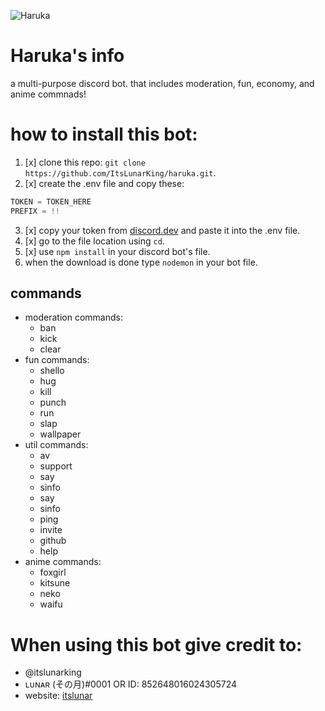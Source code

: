 ![Haruka](https://cdn.discordapp.com/attachments/782755082780934154/876573653138018344/standard_1.gif)

# Haruka's info
a multi-purpose discord bot. that includes moderation, fun, economy, and anime commnads!

# how to install this bot:
1. [x] clone this repo: `git clone https://github.com/ItsLunarKing/haruka.git`.
2. [x] create the .env file and copy these:
```javascript
TOKEN = TOKEN_HERE
PREFIX = !!
```
3. [x] copy your token from [discord.dev](https://discord.dev) and paste it into the .env file.
4. [x] go to the file location using `cd`.
5. [x] use `npm install` in your discord bot's file.
6. when the download is done type ```nodemon``` in your bot file.

## commands
- moderation commands: 
  - ban
  - kick
  - clear
- fun commands:
  - shello 
  - hug 
  - kill 
  - punch 
  - run 
  - slap 
  - wallpaper
- util commands:
  - av 
  - support 
  - say 
  - sinfo 
  - say 
  - sinfo
  - ping 
  - invite
  - github 
  - help 
- anime commands:
  - foxgirl 
  - kitsune 
  - neko 
  - waifu

 # When using this bot give credit to:
 - @itslunarking
 - ʟᴜɴᴀʀ (その月)#0001 OR ID: 852648016024305724
 - website: [itslunar](https://itslunar.tk)
